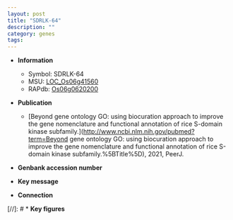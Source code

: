 ```yaml
---
layout: post
title: "SDRLK-64"
description: ""
category: genes
tags: 
---
```


* **Information**  
    + Symbol: SDRLK-64  
    + MSU: [LOC_Os06g41560](http://rice.uga.edu/cgi-bin/ORF_infopage.cgi?orf=LOC_Os06g41560)  
    + RAPdb: [Os06g0620200](https://rapdb.dna.affrc.go.jp/locus/?name=Os06g0620200)  

* **Publication**  
    + [Beyond gene ontology GO: using biocuration approach to improve the gene nomenclature and functional annotation of rice S-domain kinase subfamily.](http://www.ncbi.nlm.nih.gov/pubmed?term=Beyond gene ontology GO: using biocuration approach to improve the gene nomenclature and functional annotation of rice S-domain kinase subfamily.%5BTitle%5D), 2021, PeerJ.

* **Genbank accession number**  

* **Key message**  

* **Connection**  

[//]: # * **Key figures**  


